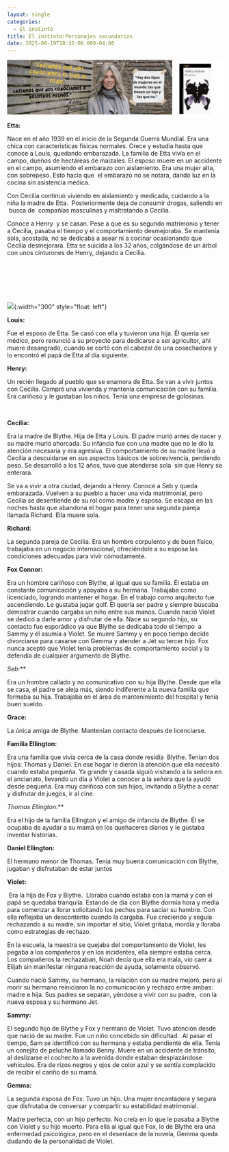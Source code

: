 ```yaml
---
layout: single
categories:
  - El instinto
title: El instinto:Personajes secundarios
date: 2025-08-19T18:32:00.000-04:00
---
```

![](/assets/img/banner-el-instinto.png)

**Etta:** 






Nace en el año 1939 en el inicio
de la Segunda Guerra Mundial. Era una chica con características físicas
normales. Crece y estudia hasta que conoce a Louis, quedando embarazada. La
familia de Etta vivía en el campo, dueños de hectáreas de maizales. El esposo
muere en un accidente en el campo, asumiendo el embarazo con aislamiento. Era
una mujer alta, con sobrepeso. Esto hacia que 
el embarazo no se notara, dando luz en la cocina sin asistencia médica.

Con Cecilia continuó viviendo en
aislamiento y medicada, cuidando a la niña la madre de Etta.  Posteriormente deja de consumir drogas,
saliendo en  busca de  compañías masculinas y maltratando a
Cecilia.  

Conoce a Henry  y se casan. Pese a que es su segundo
matrimonio y tener a Cecilia, pasaba el tiempo y el comportamiento desmejoraba.
Se mantenía sola, acostada, no se dedicaba a asear ni a cocinar ocasionando que
Cecilia desmejorara. Etta se suicida a los 32 años, colgándose de un árbol con
unos cinturones de Henry, dejando a Cecilia.

 

 

 

![](/assets/img/gemini_generated_image_7ep43l7ep43l7ep4.png){:width="300" style="float: left"}

**Louis:** 

Fue el esposo de Etta. Se casó con
ella y tuvieron una hija. Él quería ser médico, pero renunció a su proyecto
para dedicarse a ser agricultor, ahí muere desangrado, cuando se cortó con el
cabezal de una cosechadora y lo encontró el papá de Etta al día siguiente.

**Henry:** 

Un recién llegado al pueblo que se
enamora de Etta. Se van a vivir juntos con Cecilia. Compró una vivienda y
mantenía comunicación con su familia. Era cariñoso y le gustaban los niños.
Tenía una empresa de golosinas.

 

**Cecilia:** 

Era la madre de Blythe. Hija de
Etta y Louis. El padre murió antes de nacer y su madre murió ahorcada. Su
infancia fue con una madre que no le dio la atención necesaria y era agresiva. El comportamiento de su madre llevó a
Cecilia a descuidarse en sus aspectos básicos de sobrevivencia, perdiendo peso.
Se desarrolló a los 12 años, tuvo que
atenderse sola  sin que Henry se
enterara. 

Se va a vivir a otra ciudad,
dejando a Henry. Conoce a Seb y queda embarazada. Vuelven a su pueblo a hacer
una vida matrimonial, pero Cecilia se desentiende de su rol como madre y
esposa. Se escapa en las noches hasta que abandona el hogar para tener una
segunda pareja llamada Richard. Ella muere sola.

**Richard**:  

La segunda pareja de Cecilia. Era
un hombre corpulento y de buen físico, trabajaba en un negocio internacional,
ofreciéndole a su esposa las condiciones adecuadas para vivir cómodamente.

**Fox Connor:**  

Era un hombre cariñoso con Blythe,
al igual que su familia. Él estaba en constante comunicación y apoyaba a su
hermana. Trabajaba como licenciado, logrando mantener el hogar. En el trabajo
como arquitecto fue ascendiendo. Le gustaba jugar golf. Él quería ser padre y
siempre buscaba demostrar cuando cargaba un niño entre sus manos. Cuando nació
Violet se dedicó a darle amor y disfrutar de ella. Nace su segundo hijo, su
contacto fue esporádico ya que Blythe se dedicaba todo el tiempo  a Sammy y él asumía a Violet. Se muere Sammy
y en poco tiempo decide divorciarse para casarse con Gemma y atender a Jet su
tercer hijo. Fox nunca aceptó que Violet tenía problemas de comportamiento
social y la defendía de cualquier argumento de Blythe. 

**Seb*:***

Era un hombre callado y no
comunicativo con su hija Blythe. Desde que ella se casa, el padre se aleja más,
siendo indiferente a la nueva familia que formaba su hija. Trabajaba en el área
de mantenimiento del hospital y tenía buen sueldo.

**Grace:** 

La única amiga de Blythe.
Mantenían contacto después de licenciarse. 


**Familia Ellington:** 

Era una familia que vivía cerca de la casa donde residía  Blythe. Tenían dos hijos: Thomas y Daniel. En
ese hogar le dieron la atención que ella necesitó cuando estaba pequeña. Ya
grande y casada siguió visitando a la señora en el ancianato, llevando un día a
Violet a conocer a la señora que la ayudó desde pequeña. Era muy cariñosa con
sus hijos, invitando a Blythe a cenar y disfrutar de juegos, ir al cine.

**Thomas Ellington*:*** 

Era el hijo de la familia Ellington y el amigo de infancia de
Blythe. Él se ocupaba de ayudar a su mamá en los quehaceres diarios y le
gustaba inventar historias.

**Daniel Ellington:** 

El hermano menor de Thomas. Tenía muy buena comunicación con
Blythe, jugaban y disfrutaban de estar juntos

**Violet:**

 Era la hija de Fox y
Blythe.  Lloraba cuando estaba con la mamá
y con el papá se quedaba tranquila. Estando de día con Blythe dormía hora y
media para comenzar a llorar solicitando los pechos para saciar su hambre. Con
ella reflejaba un descontento cuando la cargaba. Fue creciendo y seguía
rechazando a su madre, sin importar el sitio, Violet gritaba, mordía y lloraba
como estrategias de rechazo.

En la escuela, la maestra se quejaba del comportamiento de
Violet, les pegaba a los compañeros y en los incidentes, ella siempre estaba
cerca. Los compañeros la rechazaban, Noah decía que ella era mala, vio caer a
Elijah sin manifestar ninguna reacción de ayuda, solamente observó. 

Cuando nació Sammy, su hermano, la relación con su madre
mejoró, pero al morir su hermano reiniciaron la no comunicación y rechazo entre
ambas: madre e hija. Sus padres se separan, yéndose a vivir con su padre,  con la nueva esposa y su hermano Jet. 

**Sammy:**  

El segundo hijo de Blythe y Fox y hermano de Violet. Tuvo
atención desde que nació de su madre. Fue un niño concebido sin dificultad.  Al pasar el tiempo, Sam se identificó con su
hermana y estaba pendiente de ella. Tenía un conejito de peluche llamado Benny.
Muere en un accidente de tránsito, al deslizarse el cochecito a la avenida donde
estaban desplazándose vehículos. Era de rizos negros y ojos de color azul y se
sentía complacido de recibir el cariño de su mamá.

**Gemma:** 

La segunda esposa de Fox. Tuvo un hijo. Una mujer encantadora
y segura que disfrutaba de conversar y compartir su estabilidad matrimonial. 

Madre perfecta, con un hijo perfecto. No creía en lo que le
pasaba a Blythe con Violet y su hijo muerto. Para ella al igual que Fox, lo de
Blythe era una enfermedad psicológica, pero en el desenlace de la novela, Gemma
queda dudando de la personalidad de Violet.
